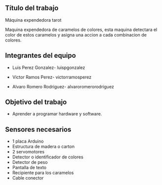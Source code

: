 ## Título del trabajo

Máquina expendedora tarot

Maquina expendedora de caramelos de colores, esta maquina detectara el color de estos caramelos y asigna una accion a cada combinacion de colores.

## Integrantes del equipo

- Luis Perez Gonzalez- luispgonzalez 

- Victor Ramos Perez- victorramosperez 

- Alvaro Romero Rodriguez- alvaroromerorodriguez 

## Objetivo del trabajo

- Aprender a programar hardware y software.

## Sensores necesarios

- 1 placa Arduino
- Estructura de madera o carton
- 2 servomotores
- Detector o identificador de colores
- Detector de peso
- Pantalla de texto
- Recipiente para los caramelos
- Cable conector
